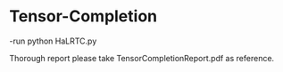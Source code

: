 # Tensor-Completion
 
-run
python HaLRTC.py

Thorough report please take TensorCompletionReport.pdf as reference.
